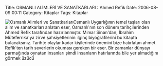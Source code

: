 Title: OSMANLI ALİMLERİ VE SANATKÃRLARI : Ahmed Refik 
Date: 2006-08-09 00:11
Category: Kitaplar
Tags: Kitaplar

![Osmanlı Alimleri ve Sanatkarları][]Osmanlı Uygarlığının temel taşları
olan alim ve sanatkarları anlatan eser, Osmanlı'nın son dönem
tarihçilerinden Ahmed Refik tarafından hazırlanmıştır. Mimar Sinan'dan,
İbrahim Müteferrika'ya zirve şahsiyetlerinin ilginç biyoğrafilerini bu
kitapta bulacaksınız. Tarihte olaylar kadar kişilerinde önemini bize
hatırlatan ahmet Refik'ten tarih severlerin okuması gereken bir eser.
Bir zamanlar dünyayı parmağında oynatan insanları şimdi insanların
hatırlarında bile yer almadığını görmek üzücü

  [Osmanlı Alimleri ve Sanatkarları]: http://www.fatihhayrioglu.com/images/osmanli_alim.thumbnail.jpg
